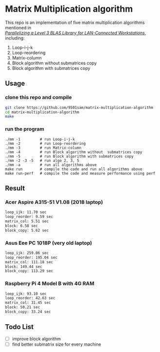 # Matrix Multiplication algorithm
This repo is an implementation of five matrix multiplication algorithms mentioned in  
*[Parallelizing a Level 3 BLAS Library for LAN-Connected Workstations](https://ir.nctu.edu.tw/handle/11536/149370)*, including:
1. Loop-i-j-k
2. Loop-reordering
3. Matrix-column
4. Block algorithm without submatrices copy
5. Block algorithm with submatrices copy

## Usage

### clone this repo and compile
```sh
git clone https://github.com/9501sam/matrix-multiplication-algorithm
cd matrix-multiplication-algorithm
make
```

### run the program
```
./mm -1         # run Loop-i-j-k
./mm -2         # run Loop-reordering
./mm -3         # run Matrix-column
./mm -4         # run Block algorithm without  submatrices copy
./mm -5         # run Block algorithm with submatrices copy
./mm -2 -3 -5   # run algo 2, 3, 5
./mm -a         # run all algorithms above
make run        # compile the code and run all algorithms above
make run-perf   # compile the code and measure performance using perf
```

## Result
### Acer Aspire A315-51 V1.08 (2018 laptop)
```sh
loop_ijk: 11.70 sec
loop_reorder: 9.59 sec
matrix_col: 5.51 sec
block: 6.58 sec
block_copy: 5.62 sec
```

### Asus Eee PC 1018P (very old laptop)
```sh
loop_ijk: 259.06 sec
loop_reorder: 195.04 sec
matrix_col: 111.18 sec
block: 149.44 sec
block_copy: 113.29 sec
```

### Raspberry Pi 4 Model B with 4G RAM
```sh
loop_ijk: 93.10 sec
loop_reorder: 42.63 sec
matrix_col: 31.45 sec
block: 50.21 sec
block_copy: 33.24 sec
```

## Todo List
- [ ] improve block algorithm
- [ ] find better submatrix size for every machine
